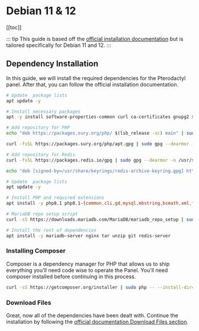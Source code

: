 # Debian 11 & 12

[[toc]]

::: tip
This guide is based off the [official installation documentation](/panel/1.0/getting_started.md) but is tailored specifically for Debian 11 and 12.
:::

## Dependency Installation

In this guide, we will install the required dependencies for the Pterodactyl panel. After that, you can follow the official installation documentation.

```bash
# Update  package lists
apt update -y

# Install necessary packages
apt -y install software-properties-common curl ca-certificates gnupg2 sudo lsb-release

# Add repository for PHP
echo "deb https://packages.sury.org/php/ $(lsb_release -sc) main" | sudo tee /etc/apt/sources.list.d/sury-php.list

curl -fsSL https://packages.sury.org/php/apt.gpg | sudo gpg --dearmor -o /etc/apt/trusted.gpg.d/sury-keyring.gpg

# Add repository for Redis
curl -fsSL https://packages.redis.io/gpg | sudo gpg --dearmor -o /usr/share/keyrings/redis-archive-keyring.gpg

echo "deb [signed-by=/usr/share/keyrings/redis-archive-keyring.gpg] https://packages.redis.io/deb $(lsb_release -cs) main" | sudo tee /etc/apt/sources.list.d/redis.list

# Update  package lists
apt update -y

# Install PHP and required extensions
apt install -y php8.1 php8.1-{common,cli,gd,mysql,mbstring,bcmath,xml,fpm,curl,zip}

# MariaDB repo setup script
curl -sS https://downloads.mariadb.com/MariaDB/mariadb_repo_setup | sudo bash

# Install the rest of dependencies
apt install -y mariadb-server nginx tar unzip git redis-server

```

### Installing Composer

Composer is a dependency manager for PHP that allows us to ship everything you'll need code wise to operate the Panel. You'll
need composer installed before continuing in this process.

``` bash
curl -sS https://getcomposer.org/installer | sudo php -- --install-dir=/usr/local/bin --filename=composer
```

### Download Files

Great, now all of the dependencies have been dealt with. Continue the installation by following the [official documentation Download Files section](/panel/1.0/getting_started.md#download-files).
